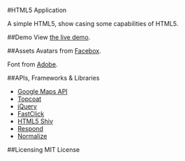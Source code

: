 #HTML5 Application

A simple HTML5, show casing some capabilities of HTML5.

##Demo
View [the live demo](https://ashmenhennett.github.io/HTML5-Application/).

##Assets
Avatars from [Facebox](http://facebox.io/).

Font from [Adobe](https://github.com/adobe-fonts/source-code-pro).

##APIs, Frameworks & Libraries
- [Google Maps API](https://developers.google.com/maps/documentation/javascript/)
- [Topcoat](http://topcoat.io/)
- [jQuery](https://jquery.com/)
- [FastClick](https://github.com/ftlabs/fastclick)
- [HTML5 Shiv](https://github.com/aFarkas/html5shiv)
- [Respond](https://github.com/scottjehl/Respond)
- [Normalize](https://github.com/necolas/normalize.css)


##Licensing
MIT License
